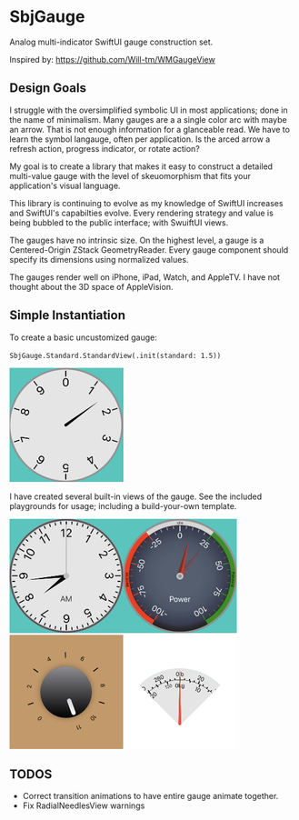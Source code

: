 # SbjGauge

Analog multi-indicator SwiftUI gauge construction set.

Inspired by: https://github.com/Will-tm/WMGaugeView

## Design Goals

I struggle with the oversimplified symbolic UI in most applications; done in the name of minimalism. Many gauges are a a single color arc with maybe an arrow. That is not enough information for a glanceable read. We have to learn the symbol langauge, often per application. Is the arced arrow a refresh action, progress indicator, or rotate action?

My goal is to create a library that makes it easy to construct a detailed multi-value gauge with the level of skeuomorphism that fits your application's visual language.

This library is continuing to evolve as my knowledge of SwiftUI increases and SwiftUI's capabilties evolve. Every rendering strategy and value is being bubbled to the public interface; with SwuiftUI views.

The gauges have no intrinsic size. On the highest level, a gauge is a Centered-Origin ZStack GeometryReader. Every gauge component should specify its dimensions using normalized values.

The gauges render well on iPhone, iPad, Watch, and AppleTV. I have not thought about the 3D space of AppleVision.

## Simple Instantiation

To create a basic uncustomized gauge:

`SbjGauge.Standard.StandardView(.init(standard: 1.5))`

<img src="Sample-Default.png" alt="Default" width="200">

I have created several built-in views of the gauge. See the included playgrounds for usage; including a build-your-own template.

<img src="Images/Sample-Clock.png" alt="Clock" width="200"><img src="Images/Sample-Power.png" alt="Power" width="200"><img src="Images/Sample-UpTo11.png" alt="UpTo11" width="200"><img src="Images/Sample-Scale.png" alt="Scale" width="200">


## TODOS
- Correct transition animations to have entire gauge animate together.
- Fix RadialNeedlesView warnings
